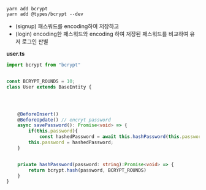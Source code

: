 ```
yarn add bcrypt
yarn add @types/bcrypt --dev
```
- (signup) 패스워드를 encoding하여 저장하고 
- (login) encoding한 패스워드와 encoding 하여 저장된 패스워드를 비교하여 유저 로그인 판별

**user.ts**
```typescript
import bcrypt from "bcrypt"


const BCRYPT_ROUNDS = 10;
class User extends BaseEntity {




	@BeforeInsert()
	@BeforeUpdate() // encryt password
	async savePassword(): Promise<void> => {
		if(this.password){
			const hashedPassword = await this.hashPassword(this.password)
		this.password = hashedPassword;
	}


	private hashPassword(password: string):Promise<void> => {
		return bcrypt.hash(password, BCRYPT_ROUNDS)
	}
}
```
<!--stackedit_data:
eyJoaXN0b3J5IjpbLTE3OTc2OTIzNDksMTQ0MTQzNTI4OSw2NT
Q4NTQ2ODQsMjI5MzU5NTExLDE1ODAwMTQyMTksMTU5OTI2NTE2
Nl19
-->